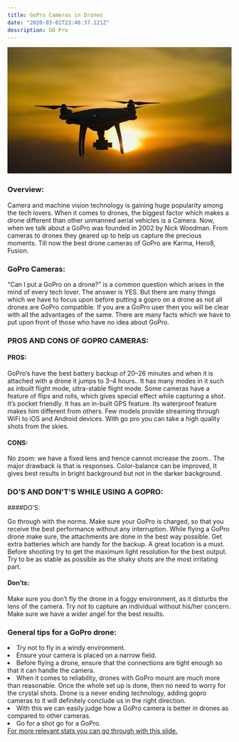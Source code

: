 ```yaml
---
title: GoPro Cameras in Drones
date: "2020-03-01T23:46:37.121Z"
description: GO Pro
---
```


![Drone](./dronespace.jpeg)

### Overview:

Camera and machine vision technology is gaining huge popularity among the tech lovers. When it comes to drones, the biggest factor which makes a drone different than other unmanned aerial vehicles is a Camera. Now, when we talk about a GoPro was founded in 2002 by Nick Woodman. From cameras to drones they geared up to help us capture the precious moments. Till now the best drone cameras of GoPro are Karma, Hero8, Fusion.

### GoPro Cameras:

“Can I put a GoPro on a drone?” is a common question which arises in the mind of every tech lover. The answer is YES. But there are many things which we have to focus upon before putting a gopro on a drone as not all drones are GoPro compatible. If you are a GoPro user then you will be clear with all the advantages of the same. There are many facts which we have to put upon front of those who have no idea about GoPro.

### PROS AND CONS OF GOPRO CAMERAS:

#### PROS:

GoPro’s have the best battery backup of 20–26 minutes and when it is attached with a drone it jumps to 3–4 hours..
It has many modes in it such as inbuilt flight mode, ultra-stable flight mode.
Some cameras have a feature of flips and rolls, which gives special effect while capturing a shot.
It’s pocket friendly.
It has an in-built GPS feature.
Its waterproof feature makes him different from others.
Few models provide streaming through WiFi to iOS and Android devices.
With go pro you can take a high quality shots from the skies.

#### CONS:

No zoom: we have a fixed lens and hence cannot increase the zoom..
The major drawback is that is responses.
Color-balance can be improved, It gives best results in bright background but not in the darker background.

### DO’S AND DON’T’S WHILE USING A GOPRO:

####DO’S:

Go through with the norms.
Make sure your GoPro is charged, so that you receive the best performance without any interruption.
While flying a GoPro drone make sure, the attachments are done in the best way possible.
Get extra batteries which are handy for the backup.
A great location is a must.
Before shooting try to get the maximum light resolution for the best output.
Try to be as stable as possible as the shaky shots are the most irritating part.

#### Don’ts:

Make sure you don’t fly the drone in a foggy environment, as it disturbs the lens of the camera.
Try not to capture an individual without his/her concern.
Make sure we have a wider angel for the best results.

### General tips for a GoPro drone:

<li>Try not to fly in a windy environment.</li>
<li>Ensure your camera is placed on a narrow field.</li>
<li>Before flying a drone, ensure that the connections are tight enough so that it can handle the camera.</li>
<li>When it comes to reliability, drones with GoPro mount are much more than reasonable. Once the whole set up is done, then no need to worry for the crystal shots. Drone is a never ending technology, adding gopro cameras to it will definitely conclude us in the right direction.</li>
<li>With this we can easily judge how a GoPro camera is better in drones as compared to other cameras.</li>
<li>Go for a shot go for a GoPro.</li>
<a href= https://gopro.com/en/us/shop/cameras>For more relevant stats you can go through with this slide.</a>

